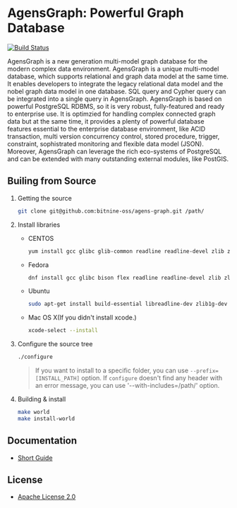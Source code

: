 AgensGraph: Powerful Graph Database
====================================

[![Build Status](https://travis-ci.org/bitnine-oss/agens-graph.svg?branch=master)](https://travis-ci.org/bitnine-oss/agens-graph)

AgensGraph is a new generation multi-model graph database for the modern complex data environment. AgensGraph is a unique multi-model database, which supports relational and graph data model at the same time. It enables developers to integrate the legacy relational data model and the nobel graph data model in one database. SQL query and Cypher query can be integrated into a single query in AgensGraph. AgensGraph is based on powerful PostgreSQL RDBMS, so it is very robust, fully-featured and ready to enterprise use. It is optimzied for handling complex connected graph data but at the same time, it provides a plenty of powerful database features essential to the enterprise database environment, like ACID transaction, multi version concurrency control, stored procedure, trigger, constraint, sophistrated monitoring and flexible data model (JSON). Moreover, AgensGraph can leverage the rich eco-systems of PostgreSQL and can be extended with many outstanding external modules, like PostGIS.

Builing from Source
-------------------
1. Getting the source
    ```bash
    git clone git@github.com:bitnine-oss/agens-graph.git /path/
    ```

2. Install libraries
    * CENTOS
        ```bash
        yum install gcc glibc glib-common readline readline-devel zlib zlib-devel
        ```
    * Fedora
        ```bash
        dnf install gcc glibc bison flex readline readline-devel zlib zlib-devel
        ```
    * Ubuntu
        ```bash
        sudo apt-get install build-essential libreadline-dev zlib1g-dev flex bison
        ```
    * Mac OS X(If you didn't install xcode.)
        ```bash
        xcode-select --install
        ```

3. Configure the source tree
    ```bash
	./configure
    ```
    >If you want to install to a specific folder, you can use ``--prefix=[INSTALL_PATH]`` option.
    >If ``configure`` doesn't find any header with an error message, you can use '--with-includes=/path/' option.

4. Building & install
    ```bash
    make world
    make install-world
    ```

Documentation
-------------
* [Short Guide](http://bitnine.net/support/documents_backup/quick-start-guide-html)

License
-------

* [Apache License 2.0](http://www.apache.org/license/LICENSE-2.0.html)

